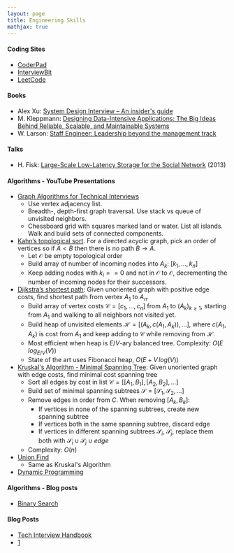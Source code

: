 ```yaml
---
layout: page
title: Engineering Skills
mathjax: true
---
```


#### Coding Sites
* [CoderPad](https://coderpad.io)
* [InterviewBit](https://www.interviewbit.com)
* [LeetCode](https://leetcode.com)

#### Books
* Alex Xu: [System Design Interview – An insider's guide](https://www.amazon.com/System-Design-Interview-insiders-Second/dp/B08CMF2CQF)
* M. Kleppmann: [Designing Data-Intensive Applications: The Big Ideas Behind Reliable, Scalable, and Maintainable Systems](https://www.amazon.com/Designing-Data-Intensive-Applications-Reliable-Maintainable/dp/1449373321)
* W. Larson: [Staff Engineer: Leadership beyond the management track](https://www.amazon.com/Staff-Engineer-Leadership-beyond-management-ebook/dp/B08RMSHYGG)

#### Talks
* H. Fisk: [Large-Scale Low-Latency Storage for the Social Network](https://www.youtube.com/watch?v=5RfFhMwRAic) (2013)

#### Algorithms - YouTube Presentations
* [Graph Algorithms for Technical Interviews](https://www.youtube.com/watch?v=tWVWeAqZ0WU)
  * Use vertex adjacency list.
  * Breadth-, depth-first graph traversal. Use stack vs queue of unvisited neighbors.
  * Chessboard grid with squares marked land or water. List all islands. Walk and build sets of connected components.
* [Kahn’s topological sort](https://youtu.be/cIBFEhD77b4). For a directed acyclic graph, pick an order of vertices so if $A \lt B$ then there is no path $B \rightarrow A$.
  * Let $\mathcal{O}$ be empty topological order
  * Build array of number of incoming nodes into $A_k$: $[k_1, ..., k_n]$
  * Keep adding nodes with $k_i == 0$ and not in $\mathcal{O}$ to $\mathcal{O}$, decrementing the number of incoming nodes for their successors.
* [Dijkstra’s shortest path](https://youtu.be/pSqmAO-m7Lk): Given unoriented graph with positive edge costs, find shortest path from vertex $A_1$ to $A_n$.
  * Build array of vertex costs $\mathcal{C} = [c_1, ..., c_n]$ from $A_1$ to $(A_k)_{k \ge 1}$, starting from $A_1$ and walking to all neighbors not visited yet.
  * Build heap of unvisited elements $\mathcal{H} = [(A_k, c(A_1, A_k)), ... ]$, where $c(A_1, A_k)$ is cost from $A_1$ and keep adding to $\mathcal{C}$ while removing from $\mathcal{H}$.
  * Most efficient when heap is $E/V$-ary balanced tree. Complexity: $O(E \, log_{E/V}(V))$
  * State of the art uses Fibonacci heap, $O(E + V \, log(V))$
* [Kruskal's Algorithm - Minimal Spanning Tree](https://www.youtube.com/watch?v=JZBQLXgSGfs): Given unoriented graph with edge costs, find minimal cost spanning tree
  * Sort all edges by cost in list $\mathcal{C} = [[A_1, B_1], [A_2, B_2], ...]$
  * Build set of minimal spanning subtrees $\mathcal{S} = [\mathcal{S}_1, \mathcal{S}_2, ...]$
  * Remove edges in order from ${C}$. When removing $[A_k, B_k]$:
    * If vertices in none of the spanning subtrees, create new spanning subtree
    * If vertices both in the same spanning subtree, discard edge
    * If vertices in different spanning subtrees $\mathcal{S}_i$, $\mathcal{S}_j$, replace them both with $\mathcal{S}_i \cup \mathcal{S}_j \cup edge$
  * Complexity: $O(n)$
* [Union Find](https://www.youtube.com/watch?v=ibjEGG7ylHk)
  * Same as Kruskal's Algorithm
* [Dynamic Programming](https://www.youtube.com/watch?v=oBt53YbR9Kk)

#### Algorithms - Blog posts
* [Binary Search](https://leetcode.com/discuss/general-discussion/786126/Python-Powerful-Ultimate-Binary-Search-Template.-Solved-many-problems)

#### Blog Posts
* [Tech Interview Handbook](https://www.techinterviewhandbook.org/software-engineering-interview-guide/)
* [1](https://www.teamblind.com/post/7-onsites-7-offers-aAFTykAD)
